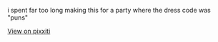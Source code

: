 i spent far too long making this for a party where the dress code was "puns"

[View on pixxiti](https://goerli.pixxiti.com/nfts/0x31dd27bd9c00dbe2a1297ddb8609ed060258d107/2)
